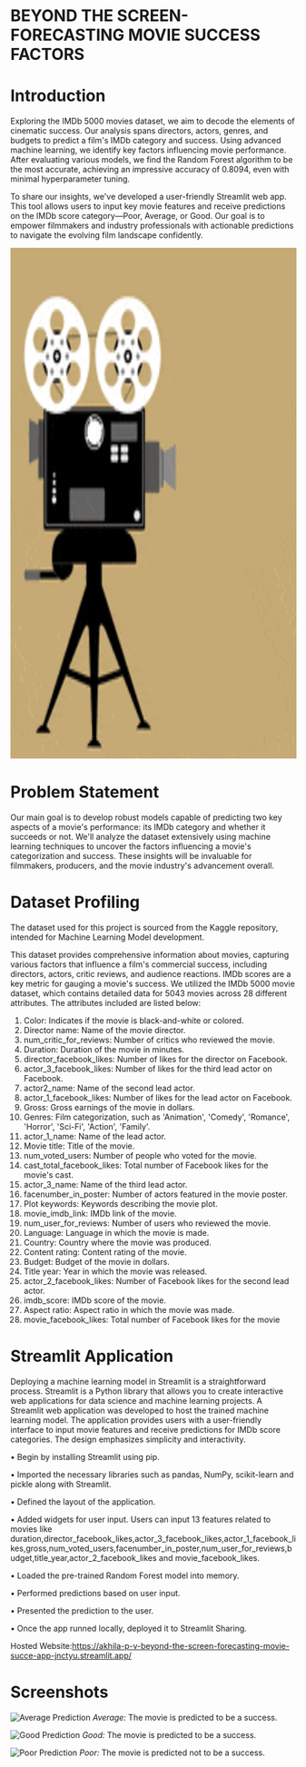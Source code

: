 # BEYOND THE SCREEN-FORECASTING MOVIE SUCCESS FACTORS

# Introduction

Exploring the IMDb 5000 movies dataset, we aim to decode the elements of cinematic success. Our analysis spans directors, actors, genres, and budgets to predict a film's IMDb category and success. Using advanced machine learning, we identify key factors influencing movie performance. After evaluating various models, we find the Random Forest algorithm to be the most accurate, achieving an impressive accuracy of 0.8094, even with minimal hyperparameter tuning.

To share our insights, we've developed a user-friendly Streamlit web app. This tool allows users to input key movie features and receive predictions on the IMDb score category—Poor, Average, or Good. Our goal is to empower filmmakers and industry professionals with actionable predictions to navigate the evolving film landscape confidently.

<div align="center">
  <img src="https://github.com/Akhila-p-v/Streamlit_noscale/blob/main/moviegif.gif" alt="Animated GIF" width="1200" height="900">
</div>



# Problem Statement

Our main goal is to develop robust models capable of predicting two key aspects of a movie's performance: its IMDb category and whether it succeeds or not. We'll analyze the dataset extensively using machine learning techniques to uncover the factors influencing a movie's categorization and success. These insights will be invaluable for filmmakers, producers, and the movie industry's advancement overall.

# Dataset Profiling

The dataset used for this project is sourced from the Kaggle repository, intended for Machine Learning Model development.

This dataset provides comprehensive information about movies, capturing various factors that influence a film's commercial success, including directors, actors, critic reviews, and audience reactions. IMDb scores are a key metric for gauging a movie's success. We utilized the IMDb 5000 movie dataset, which contains detailed data for 5043 movies across 28 different attributes. The attributes included are listed below:

1.	Color: Indicates if the movie is black-and-white or colored.
2.	Director name: Name of the movie director.
3.	num_critic_for_reviews: Number of critics who reviewed the movie.
4.	Duration: Duration of the movie in minutes.
5.	director_facebook_likes: Number of likes for the director on Facebook.
6.	actor_3_facebook_likes: Number of likes for the third lead actor on Facebook.
7.	actor2_name: Name of the second lead actor.
8.	actor_1_facebook_likes: Number of likes for the lead actor on Facebook.
9.	Gross: Gross earnings of the movie in dollars.
10.	Genres: Film categorization, such as 'Animation', 'Comedy', 'Romance', 'Horror', 'Sci-Fi', 'Action', 'Family'.
11.	actor_1_name: Name of the lead actor.
12.	Movie title: Title of the movie.
13.	num_voted_users: Number of people who voted for the movie.
14.	cast_total_facebook_likes: Total number of Facebook likes for the movie's cast.
15.	actor_3_name: Name of the third lead actor.
16.	facenumber_in_poster: Number of actors featured in the movie poster.
17.	Plot keywords: Keywords describing the movie plot.
18.	movie_imdb_link: IMDb link of the movie.
19.	num_user_for_reviews: Number of users who reviewed the movie.
20.	Language: Language in which the movie is made.
21.	Country: Country where the movie was produced.
22.	Content rating: Content rating of the movie.
23.	Budget: Budget of the movie in dollars.
24.	Title year: Year in which the movie was released.
25.	actor_2_facebook_likes: Number of Facebook likes for the second lead actor.
26.	imdb_score: IMDb score of the movie.
27.	Aspect ratio: Aspect ratio in which the movie was made.
28.	movie_facebook_likes: Total number of Facebook likes for the movie


# Streamlit Application

Deploying a machine learning model in Streamlit is a straightforward process. Streamlit is a Python library that allows you to create interactive web applications for data science and machine learning projects. A Streamlit web application was developed to host the trained machine learning model. The application provides users with a user-friendly interface to input movie features and receive predictions for IMDb score categories. The design emphasizes simplicity and interactivity.

•	Begin by installing Streamlit using pip.

•	Imported the necessary libraries such as pandas, NumPy, scikit-learn and pickle along with Streamlit.

•	Defined the layout of the application.

•	Added widgets for user input. Users can input 13 features related to movies like duration,director_facebook_likes,actor_3_facebook_likes,actor_1_facebook_likes,gross,num_voted_users,facenumber_in_poster,num_user_for_reviews,budget,title_year,actor_2_facebook_likes and  movie_facebook_likes.

•	Loaded the pre-trained Random Forest model into memory.

•	Performed predictions based on user input.

•	Presented the prediction to the user.

•	Once the app runned locally, deployed it to Streamlit Sharing.



Hosted Website:https://akhila-p-v-beyond-the-screen-forecasting-movie-succe-app-jnctyu.streamlit.app/ 

# Screenshots

![Average Prediction](https://github.com/Akhila-p-v/BEYOND_THE_SCREEN-FORECASTING_MOVIE_SUCCESS_FACTORS/blob/main/average.png)
*Average:* The movie is predicted to be a success.

![Good Prediction](https://github.com/Akhila-p-v/BEYOND_THE_SCREEN-FORECASTING_MOVIE_SUCCESS_FACTORS/blob/main/good.png)
*Good:* The movie is predicted to be a success.

![Poor Prediction](https://github.com/Akhila-p-v/BEYOND_THE_SCREEN-FORECASTING_MOVIE_SUCCESS_FACTORS/blob/main/poor.png)
*Poor:* The movie is predicted not to be a success.


